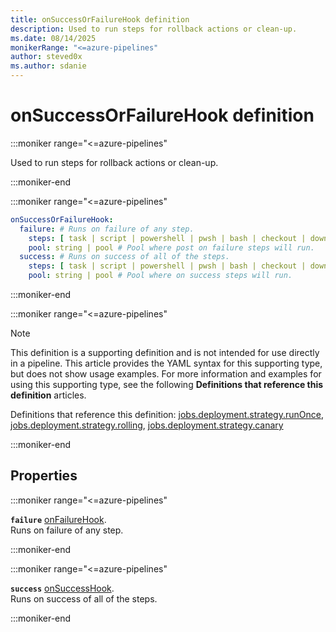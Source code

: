 ```yaml
---
title: onSuccessOrFailureHook definition
description: Used to run steps for rollback actions or clean-up.
ms.date: 08/14/2025
monikerRange: "<=azure-pipelines"
author: steved0x
ms.author: sdanie
---
```


# onSuccessOrFailureHook definition

<!-- :::description::: -->
:::moniker range="<=azure-pipelines"

<!-- :::editable-content name="description"::: -->
Used to run steps for rollback actions or clean-up.
<!-- :::editable-content-end::: -->

:::moniker-end
<!-- :::description-end::: -->

<!-- :::syntax::: -->
:::moniker range="<=azure-pipelines"

```yaml
onSuccessOrFailureHook:
  failure: # Runs on failure of any step.
    steps: [ task | script | powershell | pwsh | bash | checkout | download | downloadBuild | getPackage | publish | template | reviewApp ] # A list of steps to run.
    pool: string | pool # Pool where post on failure steps will run.
  success: # Runs on success of all of the steps.
    steps: [ task | script | powershell | pwsh | bash | checkout | download | downloadBuild | getPackage | publish | template | reviewApp ] # A list of steps to run.
    pool: string | pool # Pool where on success steps will run.
```

:::moniker-end
<!-- :::syntax-end::: -->

<!-- :::parents::: -->
:::moniker range="<=azure-pipelines"

> [!NOTE]
> This definition is a supporting definition and is not intended for use directly in a pipeline. This article provides the YAML syntax for this supporting type, but does not show usage examples. For more information and examples for using this supporting type, see the following **Definitions that reference this definition** articles.

Definitions that reference this definition: [jobs.deployment.strategy.runOnce](jobs-deployment-strategy-run-once.md), [jobs.deployment.strategy.rolling](jobs-deployment-strategy-rolling.md), [jobs.deployment.strategy.canary](jobs-deployment-strategy-canary.md)

:::moniker-end
<!-- :::parents-end::: -->

## Properties

<!-- :::properties::: -->
<!-- :::item name="failure"::: -->
:::moniker range="<=azure-pipelines"

**`failure`** [onFailureHook](on-failure-hook.md).<br><!-- :::editable-content name="propDescription"::: -->
Runs on failure of any step.
<!-- :::editable-content-end::: -->

:::moniker-end
<!-- :::item-end::: -->
<!-- :::item name="success"::: -->
:::moniker range="<=azure-pipelines"

**`success`** [onSuccessHook](on-success-hook.md).<br><!-- :::editable-content name="propDescription"::: -->
Runs on success of all of the steps.
<!-- :::editable-content-end::: -->

:::moniker-end
<!-- :::item-end::: -->
<!-- :::properties-end::: -->

<!-- :::remarks::: -->
<!-- :::editable-content name="remarks"::: -->
<!-- :::editable-content-end::: -->
<!-- :::remarks-end::: -->

<!-- :::examples::: -->
<!-- :::editable-content name="examples"::: -->
<!-- :::editable-content-end::: -->
<!-- :::examples-end::: -->

<!-- :::see-also::: -->
<!-- :::editable-content name="seeAlso"::: -->
<!-- :::editable-content-end::: -->
<!-- :::see-also-end::: -->